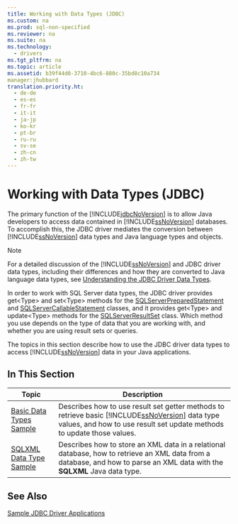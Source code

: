 ```yaml
---
title: Working with Data Types (JDBC)
ms.custom: na
ms.prod: sql-non-specified
ms.reviewer: na
ms.suite: na
ms.technology: 
  - drivers
ms.tgt_pltfrm: na
ms.topic: article
ms.assetid: b39f44d0-3710-4bc6-880c-35bd8c10a734
manager:jhubbard
translation.priority.ht: 
  - de-de
  - es-es
  - fr-fr
  - it-it
  - ja-jp
  - ko-kr
  - pt-br
  - ru-ru
  - sv-se
  - zh-cn
  - zh-tw
---
```

# Working with Data Types (JDBC)
  The primary function of the [!INCLUDE[jdbcNoVersion](../content/includes/jdbcNoVersion_md.md)] is to allow Java developers to access data contained in [!INCLUDE[ssNoVersion](../content/includes/ssNoVersion_md.md)] databases. To accomplish this, the JDBC driver mediates the conversion between [!INCLUDE[ssNoVersion](../content/includes/ssNoVersion_md.md)] data types and Java language types and objects.  
  
> [!NOTE]  
>  For a detailed discussion of the [!INCLUDE[ssNoVersion](../content/includes/ssNoVersion_md.md)] and JDBC driver data types, including their differences and how they are converted to Java language data types, see [Understanding the JDBC Driver Data Types](../content/Understanding-the-JDBC-Driver-Data-Types.md).  
  
 In order to work with SQL Server data types, the JDBC driver provides get\<Type\> and set\<Type\> methods for the [SQLServerPreparedStatement](../content/SQLServerPreparedStatement-Class.md) and [SQLServerCallableStatement](../content/SQLServerCallableStatement-Class.md) classes, and it provides get\<Type\> and update\<Type\> methods for the [SQLServerResultSet](../content/SQLServerResultSet-Class.md) class. Which method you use depends on the type of data that you are working with, and whether you are using result sets or queries.  
  
 The topics in this section describe how to use the JDBC driver data types to access [!INCLUDE[ssNoVersion](../content/includes/ssNoVersion_md.md)] data in your Java applications.  
  
## In This Section  
  
|Topic|Description|  
|-----------|-----------------|  
|[Basic Data Types Sample](../content/Basic-Data-Types-Sample.md)|Describes how to use result set getter methods to retrieve basic [!INCLUDE[ssNoVersion](../content/includes/ssNoVersion_md.md)] data type values, and how to use result set update methods to update those values.|  
|[SQLXML Data Type Sample](../content/SQLXML-Data-Type-Sample.md)|Describes how to store an XML data in a relational database, how to retrieve an XML data from a database, and how to parse an XML data with the **SQLXML** Java data type.|  
  
## See Also  
 [Sample JDBC Driver Applications](../content/Sample-JDBC-Driver-Applications.md)  
  
  